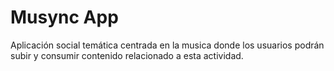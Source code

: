 # Musync App
Aplicación social temática centrada en la musica donde los usuarios podrán subir y consumir contenido relacionado a esta actividad.